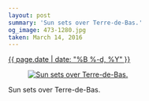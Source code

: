 ```yaml
---
layout: post
summary: 'Sun sets over Terre-de-Bas.'
og_image: 473-1280.jpg
taken: March 14, 2016
---
```


<div class="post">
 <time>
  <a href="/473">
   {{ page.date | date: "%B %-d, %Y" }}
  </a>
 </time>
 <a href="/473">
  <figure data-taken="3/14/2016">
   <img alt="Sun sets over Terre-de-Bas." sizes="(min-width: 700px) 50vw, calc(100vw - 2rem)" src="{{ site.assets_url }}/473-640.jpg" srcset="{{ site.assets_url }}/473-1280.jpg 1280w, {{ site.assets_url }}/473-960.jpg 960w, {{ site.assets_url }}/473-640.jpg 640w, {{ site.assets_url }}/473-320.jpg 320w"/>
  </figure>
 </a>
 <span>
  Sun sets over Terre-de-Bas.
 </span>
</div>
